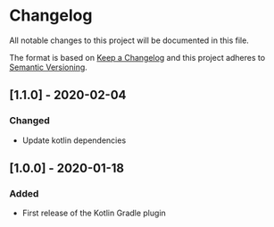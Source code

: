 # Changelog
All notable changes to this project will be documented in this file.

The format is based on [Keep a Changelog](http://keepachangelog.com/en/1.0.0/)
and this project adheres to [Semantic Versioning](http://semver.org/spec/v2.0.0.html).

## [1.1.0] - 2020-02-04
### Changed
- Update kotlin dependencies

## [1.0.0] - 2020-01-18
### Added
- First release of the Kotlin Gradle plugin